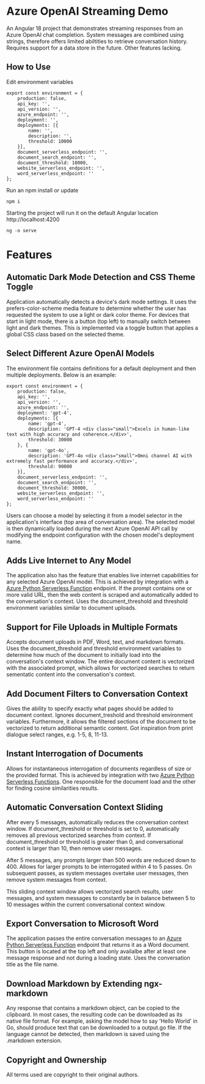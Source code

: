 # Azure OpenAI Streaming Demo

An Angular 18 project that demonstrates streaming responses from an Azure OpenAI chat completion. System messages are combined using strings, therefore offers limited abiltities to retrieve conversation history. Requires support for a data store in the future. Other features lacking.

## How to Use

Edit environment variables

```
export const environment = {
    production: false,
    api_key: '',
    api_version: '',
    azure_endpoint: '',
    deployment: '',
    deployments: [{
        name: '',
        description: '',
        threshold: 10000
    }],
    document_serverless_endpoint: '',
    document_search_endpoint: '',
    document_threshold: 10000,
    website_serverless_endpoint: '',
    word_serverless_endpoint: ''
};
```

Run an npm install or update

```
npm i
```

Starting the project will run it on the default Angular location http://localhost:4200

```
ng -o serve
```

# Features

## Automatic Dark Mode Detection and CSS Theme Toggle

Application automatically detects a device's dark mode settings. It uses the prefers-color-scheme media feature to determine whether the user has requested the system to use a light or dark color theme. For devices that start in light mode, there is a button (top left) to manually switch between light and dark themes. This is implemented via a toggle button that applies a global CSS class based on the selected theme.

## Select Different Azure OpenAI Models

The environment file contains definitions for a default deployment and then multiple deployments. Below is an example:

```
export const environment = {
    production: false,
    api_key: '',
    api_version: '',
    azure_endpoint: '',
    deployment: 'gpt-4',
    deployments: [{
        name: 'gpt-4',
        description: 'GPT-4 <div class="small">Excels in human-like text with high accuracy and coherence.</div>',
        threshold: 30000
    }, {
        name: 'gpt-4o',
        description: 'GPT-4o <div class="small">Omni channel AI with extremely fast performance and accuracy.</div>',
        threshold: 90000
    }],
    document_serverless_endpoint: '',
    document_search_endpoint: '',
    document_threshold: 30000,
    website_serverless_endpoint: '',
    word_serverless_endpoint: ''
};
```

Users can choose a model by selecting it from a model selector in the application's interface (top area of conversation area). The selected model is then dynamically loaded during the next Azure OpenAI API call by modifying the endpoint configuration with the chosen model's deployment name.

## Adds Live Internet to Any Model

The application also has the feature that enables live internet capabilities for any selected Azure OpenAI model. This is achieved by integration with a [Azure Python Serverless Function](https://github.com/romayneeastmond/azure-python-serverless-functions) endpoint. If the prompt contains one or more valid URL, then the web content is scraped and automatically added to the conversation's context. Uses the document_threshold and threshold environment variables similar to document uploads.

## Support for File Uploads in Multiple Formats

Accepts document uploads in PDF, Word, text, and markdown formats. Uses the document_threshold and threshold environment variables to determine how much of the document to initially load into the conversation's context window. The entire document content is vectorized with the associated prompt, which allows for vectorized searches to return sementatic content into the conversation's context.

## Add Document Filters to Conversation Context

Gives the ability to specify exactly what pages should be added to document context. Ignores document_treshold and threshold environment variables. Furthermore, it allows the filtered sections of the document to be vectorized to return additional semantic content. Got inspiration from print dialogue select ranges, e.g. 1-5, 8, 11-13.

## Instant Interrogation of Documents

Allows for instantaneous interrogation of documents regardless of size or the provided format. This is achieved by integration with two [Azure Python Serverless Functions](https://github.com/romayneeastmond/azure-python-serverless-functions). One responsible for the document load and the other for finding cosine similarities results.

## Automatic Conversation Context Sliding

After every 5 messages, automatically reduces the conversation context window. If document_threshold or threshold is set to 0, automatically removes all previous vectorized searches from context. If document_threshold or threshold is greater than 0, and conversational context is larger than 10, then remove user messages.

After 5 messages, any prompts larger than 500 words are reduced down to 400. Allows for larger prompts to be interrogated within 4 to 5 passes. On subsequent passes, as system messages overtake user messages, then remove system messages from context.

This sliding context window allows vectorized search results, user messages, and system messages to constantly be in balance between 5 to 10 messages within the current conversational context window.

## Export Conversation to Microsoft Word

The application passes the entire conversation messages to an [Azure Python Serverless Function](https://github.com/romayneeastmond/azure-python-serverless-functions) endpoint that returns it as a Word document. This button is located at the top left and only availalbe after at least one message response and not during a loading state. Uses the conversation title as the file name.

## Download Markdown by Extending ngx-markdown

Any response that contains a markdown object, can be copied to the clipboard. In most cases, the resulting code can be downloaded as its native file format. For example, asking the model how to say 'Hello World' in Go, should produce text that can be downloaded to a output.go file. If the language cannot be detected, then markdown is saved using the .markdown extension.

## Copyright and Ownership

All terms used are copyright to their original authors.
